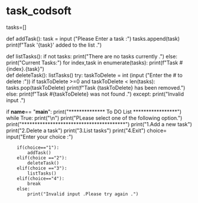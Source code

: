 # task_codsoft
tasks=[]

def addTask():
    task = input ("Please Enter a task :")
    tasks.append(task)
    print(f"Task '{task}' added to the list .")  
    
def listTasks():
    if not tasks:
        print("There are no tasks currently .")
    else:
        print("Current Tasks:")
        for index,task in enumerate(tasks):
            print(f"Task #{index}.{task}")      
def deleteTask():
    listTasks()
    try:
        taskToDelete = int (input ("Enter  the #  to delete :"))
        if taskToDelete >=0 and taskToDelete < len(tasks):
            tasks.pop(taskToDelete)
            print(f"Task {taskToDelete} has been removed.")
        else:
            print(f"Task #{taskToDelete} was not found .")
    except:
        print("Invalid input .")    

if __name__==  "__main__":
    print("************** To DO List *****************")
    while True:
        print("\n")
        print("PLease select one of the following option.")
        print("****************************************")
        print("1.Add a new task")
        print("2.Delete a task")
        print("3.List tasks")
        print("4.Exit")
        choice= input("Enter your choice :")
        
        if(choice=="1"):
            addTask()
        elif(choice =="2"):
            deleteTask()
        elif(choice =="3"):
            listTasks()
        elif(choice=="4"):
            break
        else:
            print("Invalid input .Please try again .")
